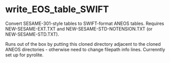 # write_EOS_table_SWIFT
Convert SESAME-301-style tables to SWIFT-format ANEOS tables. Requires NEW-SESAME-EXT.TXT and NEW-SESAME-STD-NOTENSION.TXT (or NEW-SESAME-STD.TXT). 

Runs out of the box by putting this cloned directory adjacent to the cloned ANEOS directories - otherwise need to change filepath info lines. Currenntly set up for pyrolite.
